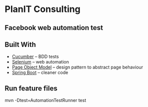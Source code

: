 # PlanIT Consulting
## Facebook web automation test 

## Built With

* [Cucumber](https://docs.cucumber.io/guides/bdd-tutorial/) – BDD tests
* [Selenium](https://www.seleniumhq.org/) – web automation
* [Page Object Model](https://www.seleniumhq.org/docs/06_test_design_considerations.jsp) – design pattern to abstract page behaviour
* [Spring Boot](http://spring.io/projects/spring-boot) – cleaner code

## Run feature files
mvn -Dtest=AutomationTestRunner test